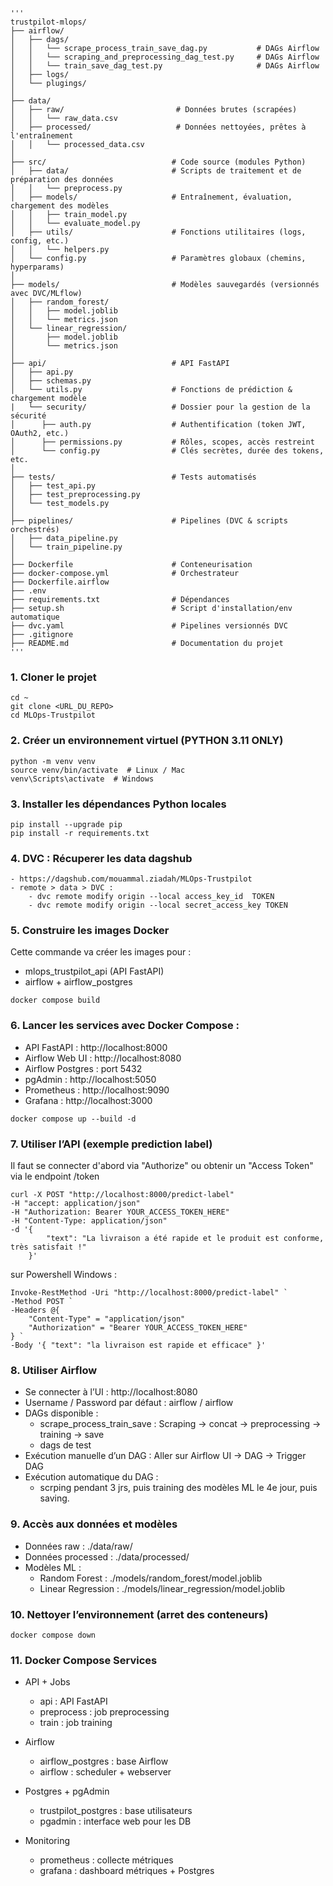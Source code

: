 <pre><code>'''
trustpilot-mlops/
├── airflow/
│   ├── dags/                         
│   │   └── scrape_process_train_save_dag.py           # DAGs Airflow
│   │   └── scraping_and_preprocessing_dag_test.py     # DAGs Airflow    
│   │   └── train_save_dag_test.py                     # DAGs Airflow
│   ├── logs/                  
│   └── plugings/  
│ 
├── data/
│   ├── raw/                         # Données brutes (scrapées)
│   │   └── raw_data.csv
│   ├── processed/                   # Données nettoyées, prêtes à l'entraînement
│   │   └── processed_data.csv
│
├── src/                            # Code source (modules Python)
│   ├── data/                       # Scripts de traitement et de préparation des données
│   │   └── preprocess.py
│   ├── models/                     # Entraînement, évaluation, chargement des modèles
│   │   ├── train_model.py
│   │   └── evaluate_model.py
│   ├── utils/                      # Fonctions utilitaires (logs, config, etc.)
│   │   └── helpers.py
│   └── config.py                   # Paramètres globaux (chemins, hyperparams)
│
├── models/                         # Modèles sauvegardés (versionnés avec DVC/MLflow)
│   ├── random_forest/
│   │   ├── model.joblib
│   │   └── metrics.json
│   └── linear_regression/
│       ├── model.joblib
│       └── metrics.json
│
├── api/                            # API FastAPI
│   ├── api.py
│   ├── schemas.py
│   └── utils.py                    # Fonctions de prédiction & chargement modèle
|   └── security/                   # Dossier pour la gestion de la sécurité
│      ├── auth.py                  # Authentification (token JWT, OAuth2, etc.)
│      ├── permissions.py           # Rôles, scopes, accès restreint
│      └── config.py                # Clés secrètes, durée des tokens, etc.
│
├── tests/                          # Tests automatisés
│   ├── test_api.py
│   ├── test_preprocessing.py
│   └── test_models.py
│
├── pipelines/                      # Pipelines (DVC & scripts orchestrés)
│   ├── data_pipeline.py
│   └── train_pipeline.py
│
├── Dockerfile                      # Conteneurisation
├── docker-compose.yml              # Orchestrateur
├── Dockerfile.airflow
├── .env
├── requirements.txt                # Dépendances
├── setup.sh                        # Script d'installation/env automatique
├── dvc.yaml                        # Pipelines versionnés DVC
├── .gitignore
├── README.md                       # Documentation du projet
'''</code></pre>

### 1. Cloner le projet 
``` 
cd ~
git clone <URL_DU_REPO>
cd MLOps-Trustpilot
```

### 2. Créer un environnement virtuel (PYTHON 3.11 ONLY)
```
python -m venv venv
source venv/bin/activate  # Linux / Mac
venv\Scripts\activate  # Windows
```

### 3. Installer les dépendances Python locales
```
pip install --upgrade pip
pip install -r requirements.txt
```  
  
### 4. DVC : Récuperer les data dagshub
```
- https://dagshub.com/mouammal.ziadah/MLOps-Trustpilot
- remote > data > DVC :  
    - dvc remote modify origin --local access_key_id  TOKEN
    - dvc remote modify origin --local secret_access_key TOKEN
``` 

### 5. Construire les images Docker

Cette commande va créer les images pour :  
- mlops_trustpilot_api (API FastAPI)    
- airflow + airflow_postgres  
```
docker compose build 
```

### 6. Lancer les services avec Docker Compose :  
- API FastAPI : http://localhost:8000   
- Airflow Web UI : http://localhost:8080  
- Airflow Postgres : port 5432  
- pgAdmin : http://localhost:5050
- Prometheus : http://localhost:9090
- Grafana : http://localhost:3000  
```
docker compose up --build -d
```

### 7. Utiliser l’API (exemple prediction label)
Il faut se connecter d'abord via "Authorize" ou obtenir un "Access Token" via le endpoint /token  
```   
curl -X POST "http://localhost:8000/predict-label" 
-H "accept: application/json" 
-H "Authorization: Bearer YOUR_ACCESS_TOKEN_HERE" 
-H "Content-Type: application/json" 
-d '{
        "text": "La livraison a été rapide et le produit est conforme, très satisfait !"
    }'
```
sur Powershell Windows : 
```   
Invoke-RestMethod -Uri "http://localhost:8000/predict-label" `
-Method POST `
-Headers @{
    "Content-Type" = "application/json"
    "Authorization" = "Bearer YOUR_ACCESS_TOKEN_HERE"
} `
-Body '{ "text": "la livraison est rapide et efficace" }'
```

### 8. Utiliser Airflow  
- Se connecter à l’UI : http://localhost:8080
- Username / Password par défaut : airflow / airflow  
- DAGs disponible :  
    - scrape_process_train_save : Scraping → concat → preprocessing → training → save 
    - dags de test
- Exécution manuelle d’un DAG :
    Aller sur Airflow UI → DAG → Trigger DAG
- Exécution automatique du DAG :
    - scrping pendant 3 jrs, puis training des modèles ML le 4e jour, puis saving.  
  
### 9. Accès aux données et modèles  
- Données raw : ./data/raw/
- Données processed : ./data/processed/
- Modèles ML :
    - Random Forest : ./models/random_forest/model.joblib  
    - Linear Regression : ./models/linear_regression/model.joblib

### 10. Nettoyer l’environnement (arret des conteneurs) 
``` 
docker compose down 
```
 
### 11. Docker Compose Services
- API + Jobs
    - api : API FastAPI
    - preprocess : job preprocessing
    - train : job training

- Airflow
    - airflow_postgres : base Airflow
    - airflow : scheduler + webserver

- Postgres + pgAdmin
    - trustpilot_postgres : base utilisateurs
    - pgadmin : interface web pour les DB

- Monitoring
    - prometheus : collecte métriques
    - grafana : dashboard métriques + Postgres
